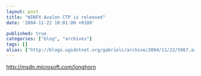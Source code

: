 ```yaml
---
layout: post
title: "WINFX Avalon CTP is released"
date: '2004-11-22 18:01:00 +0100'

published: true
categories: ["blog", "archives"]
tags: []
alias: ["http://blogs.ugidotnet.org/gabrielc/archive/2004/11/22/5967.aspx"]
---
```


<!-- more -->

<div xmlns="http://www.w3.org/1999/xhtml"><a href="http://msdn.microsoft.com/longhorn">http://msdn.microsoft.com/longhorn</a></div>
